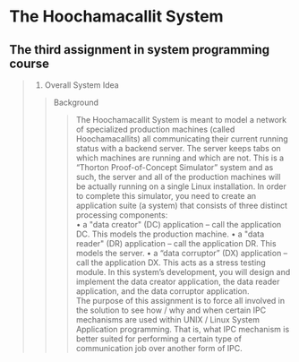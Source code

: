 # The Hoochamacallit System
## The third assignment in system programming course

> 1. Overall System Idea
> > Background
> > > The Hoochamacallit System is meant to model a network of specialized production machines (called 
Hoochamacallits) all communicating their current running status with a backend server.  The server keeps tabs 
on which machines are running and which are not.  This is a “Thorton Proof-of-Concept Simulator” system and 
as such, the server and all of the production machines will be actually running on a single Linux installation. 
>>>In order to complete this simulator, you need to create an application suite (a system) that consists of three
distinct processing components:  
•  a "data creator" (DC) application – call the application DC.  This models the production machine. 
•  a "data reader" (DR) application – call the application DR.  This models the server. 
•  a “data corruptor” (DX) application – call the application DX.  This acts as a stress testing module. 
In this system’s development, you will design and implement the data creator application, the data reader 
application, and the data corruptor application.   
The purpose of this assignment is to force all involved in the solution to see how / why and when certain IPC
mechanisms are used within UNIX / Linux System Application programming.  That is, what IPC mechanism is
better suited for performing a certain type of communication job over another form of IPC. 
